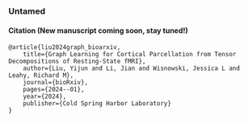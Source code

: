 ### Untamed

#### Citation (New manuscript coming soon, stay tuned!)
```
@article{liu2024graph_bioarxiv,
    title={Graph Learning for Cortical Parcellation from Tensor Decompositions of Resting-State fMRI},
    author={Liu, Yijun and Li, Jian and Wisnowski, Jessica L and Leahy, Richard M},
    journal={bioRxiv},
    pages={2024--01},
    year={2024},
    publisher={Cold Spring Harbor Laboratory}
}
```

